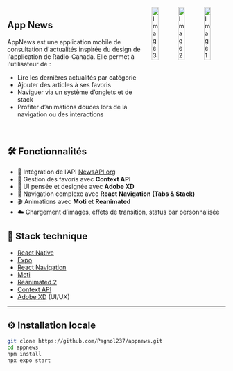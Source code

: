 <div style="display: flex; gap: 10px; justify-content: center;">
  <div style="margin-bottom:20px">
    <h2>App News</h2>
    AppNews est une application mobile de consultation d'actualités inspirée du design de l'application de Radio-Canada. Elle permet à l'utilisateur de :<br>
    <ul>
      <li>Lire les dernières actualités par catégorie</li>
      <li>Ajouter des articles à ses favoris</li>
      <li>Naviguer via un système d’onglets et de stack</li>
      <li>Profiter d’animations douces lors de la navigation ou des interactions</li>
    </ul>
  </div>
  <img src="https://github.com/user-attachments/assets/33e8a328-97de-48d7-b0fb-212f7a35c7c4" alt="Image 3" style="width: 30%; height: auto;"/>
  <img src="https://github.com/user-attachments/assets/58657d52-ef16-429c-8aca-1b13b3a5723f" alt="Image 2" style="width: 30%; height: auto;"/>
  <img src="https://github.com/user-attachments/assets/d3e75420-a82d-4c3d-b4cb-9a7fa62b941f" alt="Image 1" style="width: 30%; height: auto;"/>  
</div>


## 🛠️ Fonctionnalités

- 🔌 Intégration de l’API [NewsAPI.org](https://newsapi.org/)
- 💾 Gestion des favoris avec **Context API**
- 🎨 UI pensée et designée avec **Adobe XD**
- 📱 Navigation complexe avec **React Navigation (Tabs & Stack)**
- 🎬 Animations avec **Moti** et **Reanimated**
- ☁️ Chargement d’images, effets de transition, status bar personnalisée

## 🚧 Stack technique

- [React Native](https://reactnative.dev/)
- [Expo](https://expo.dev/)
- [React Navigation](https://reactnavigation.org/)
- [Moti](https://moti.fyi/)
- [Reanimated 2](https://docs.swmansion.com/react-native-reanimated/)
- [Context API](https://reactjs.org/docs/context.html)
- [Adobe XD](https://www.adobe.com/products/xd.html) (UI/UX)

---

## ⚙️ Installation locale

```bash
git clone https://github.com/Pagnol237/appnews.git
cd appnews
npm install
npx expo start
